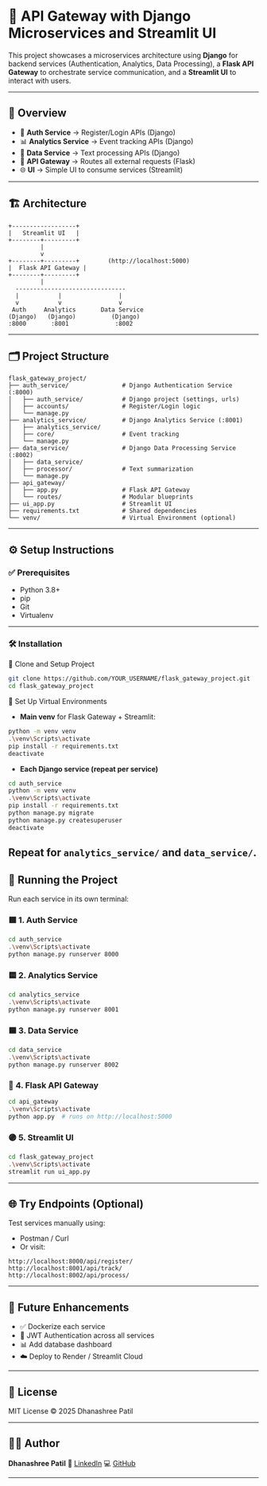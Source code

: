 # 🔗 API Gateway with Django Microservices and Streamlit UI

This project showcases a microservices architecture using **Django** for backend services (Authentication, Analytics, Data Processing), a **Flask API Gateway** to orchestrate service communication, and a **Streamlit UI** to interact with users.

---

## 📌 Overview

- 🔐 **Auth Service** → Register/Login APIs (Django)
- 📊 **Analytics Service** → Event tracking APIs (Django)
- 🧠 **Data Service** → Text processing APIs (Django)
- 🚪 **API Gateway** → Routes all external requests (Flask)
- 🌐 **UI** → Simple UI to consume services (Streamlit)

---

## 🏗 Architecture

```text
+------------------+
|   Streamlit UI   |
+--------+---------+
         |
         v
+--------+---------+        (http://localhost:5000)
|  Flask API Gateway |
+--------+---------+
         |
  -------------------------------
  |           |                |
  v           v                v
 Auth     Analytics       Data Service
(Django)   (Django)          (Django)
:8000       :8001             :8002
````

---

## 🗂 Project Structure

```text
flask_gateway_project/
├── auth_service/               # Django Authentication Service (:8000)
│   ├── auth_service/           # Django project (settings, urls)
│   ├── accounts/               # Register/Login logic
│   └── manage.py
├── analytics_service/          # Django Analytics Service (:8001)
│   ├── analytics_service/
│   ├── core/                   # Event tracking
│   └── manage.py
├── data_service/               # Django Data Processing Service (:8002)
│   ├── data_service/
│   ├── processor/              # Text summarization
│   └── manage.py
├── api_gateway/
│   ├── app.py                  # Flask API Gateway
│   └── routes/                 # Modular blueprints
├── ui_app.py                   # Streamlit UI
├── requirements.txt            # Shared dependencies
└── venv/                       # Virtual Environment (optional)
```

---

## ⚙️ Setup Instructions

### ✅ Prerequisites

* Python 3.8+
* pip
* Git
* Virtualenv

---

### 🛠 Installation

🔹 Clone and Setup Project</strong></summary>

```bash
git clone https://github.com/YOUR_USERNAME/flask_gateway_project.git
cd flask_gateway_project
```

🔹 Set Up Virtual Environments</strong></summary>

* **Main venv** for Flask Gateway + Streamlit:

```bash
python -m venv venv
.\venv\Scripts\activate
pip install -r requirements.txt
deactivate
```

* **Each Django service (repeat per service)**

```bash
cd auth_service
python -m venv venv
.\venv\Scripts\activate
pip install -r requirements.txt
python manage.py migrate
python manage.py createsuperuser
deactivate
```
Repeat for `analytics_service/` and `data_service/`.
---

## 🚀 Running the Project

Run each service in its own terminal:

### 🟩 1. Auth Service

```bash
cd auth_service
.\venv\Scripts\activate
python manage.py runserver 8000
```

### 🟨 2. Analytics Service

```bash
cd analytics_service
.\venv\Scripts\activate
python manage.py runserver 8001
```

### 🟦 3. Data Service

```bash
cd data_service
.\venv\Scripts\activate
python manage.py runserver 8002
```

### 🔵 4. Flask API Gateway

```bash
cd api_gateway
.\venv\Scripts\activate
python app.py  # runs on http://localhost:5000
```

### 🟣 5. Streamlit UI

```bash
cd flask_gateway_project
.\venv\Scripts\activate
streamlit run ui_app.py
```

---

## 🌐 Try Endpoints (Optional)

Test services manually using:
* Postman / Curl
* Or visit:

```
http://localhost:8000/api/register/
http://localhost:8001/api/track/
http://localhost:8002/api/process/
```

---

## 📌 Future Enhancements

* ✅ Dockerize each service
* 🔐 JWT Authentication across all services
* 📊 Add database dashboard
* ☁️ Deploy to Render / Streamlit Cloud

---

## 📄 License

MIT License © 2025 Dhanashree Patil

---

## 🙋‍♀️ Author

**Dhanashree Patil**
🔗 [LinkedIn](https://www.linkedin.com/in/dhanashree-patil)
💻 [GitHub](https://github.com/dhanashree-patil)

---


